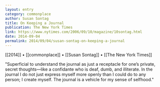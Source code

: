 ```yaml
---
layout: entry
category: commonplace
author: Susan Sontag
title: On Keeping a Journal
publication: The New York Times
link: https://www.nytimes.com/2006/09/10/magazine/10sontag.html
date: 2014-09-04
permalink: 2014/09/04/susan-sontag-on-keeping-a-journal
---
```


[[2014]] • [[commonplace]] • [[Susan Sontag]] • [[The New York Times]]

"Superficial to understand the journal as just a receptacle for one’s private, secret thoughts—like a confidante who is deaf, dumb, and illiterate. In the journal I do not just express myself more openly than I could do to any person; I create myself. The journal is a vehicle for my sense of selfhood."